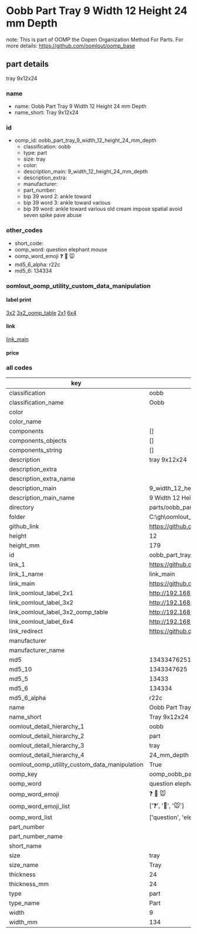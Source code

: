# Oobb Part Tray 9 Width 12 Height 24 mm Depth  

note: This is part of OOMP the Oopen Organization Method For Parts. For more details: https://github.com/oomlout/oomp_base

##  part details
  



tray 9x12x24



### name
* name: Oobb Part Tray 9 Width 12 Height 24 mm Depth
* name_short: Tray 9x12x24 
### id
* oomp_id: oobb_part_tray_9_width_12_height_24_mm_depth
  * classification: oobb
  * type: part
  * size: tray
  * color: 
  * description_main: 9_width_12_height_24_mm_depth
  * description_extra: 
  * manufacturer: 
  * part_number: 
  * bip 39 word 2: ankle toward
  * bip 39 word 3: ankle toward various
  * bip 39 word: ankle toward various old cream impose spatial avoid seven spike pave abuse

### other_codes
* short_code: 
* oomp_word: question elephant mouse
* oomp_word_emoji :question: :elephant: :mouse:
* md5_6_alpha: r22c
* md5_6: 134334






### oomlout_oomp_utility_custom_data_manipulation
#### label print
[3x2](http://192.168.1.245:1112/?label=oomp%20r22c)
[3x2_oomp_table](http://192.168.1.108:1112/?label=oomp%20r22c)
[2x1](http://192.168.1.242:1112/?label=oomp%20r22c)
[6x4](http://192.168.1.55:1112/?label=oomp%20r22c)    

#### link

[link_main](https://github.com/oomlout/oomlout_oobb_version_4_generated_parts/tree/main/navigation_oomp/oobb/part/tray/9_width_12_height_24_mm_depth/part)                              

#### price







### all codes 
| key | value |  
| --- | --- |  
| classification | oobb |  
| classification_name | Oobb |  
| color |  |  
| color_name |  |  
| components | [] |  
| components_objects | [] |  
| components_string | [] |  
| description | tray 9x12x24 |  
| description_extra |  |  
| description_extra_name |  |  
| description_main | 9_width_12_height_24_mm_depth |  
| description_main_name | 9 Width 12 Height 24 mm Depth |  
| directory | parts/oobb_part_tray_9_width_12_height_24_mm_depth |  
| folder | C:\gh\oomlout_oobb_version_4_generated_parts\parts\oobb_part_tray_9_width_12_height_24_mm_depth |  
| github_link | https://github.com/oomlout/oomlout_oomp_part_src/tree/main/parts/oobb_part_tray_9_width_12_height_24_mm_depth |  
| height | 12 |  
| height_mm | 179 |  
| id | oobb_part_tray_9_width_12_height_24_mm_depth |  
| link_1 | https://github.com/oomlout/oomlout_oobb_version_4_generated_parts/tree/main/navigation_oomp/oobb/part/tray/9_width_12_height_24_mm_depth/part |  
| link_1_name | link_main |  
| link_main | https://github.com/oomlout/oomlout_oobb_version_4_generated_parts/tree/main/navigation_oomp/oobb/part/tray/9_width_12_height_24_mm_depth/part |  
| link_oomlout_label_2x1 | http://192.168.1.242:1112/?label=oomp%20r22c |  
| link_oomlout_label_3x2 | http://192.168.1.245:1112/?label=oomp%20r22c |  
| link_oomlout_label_3x2_oomp_table | http://192.168.1.108:1112/?label=oomp%20r22c |  
| link_oomlout_label_6x4 | http://192.168.1.55:1112/?label=oomp%20r22c |  
| link_redirect | https://github.com/oomlout/oomlout_oobb_version_4_generated_parts/tree/main/parts/oobb_tray_09_12_24 |  
| manufacturer |  |  
| manufacturer_name |  |  
| md5 | 1343347625101a11c79979a1e3398049 |  
| md5_10 | 1343347625 |  
| md5_5 | 13433 |  
| md5_6 | 134334 |  
| md5_6_alpha | r22c |  
| name | Oobb Part Tray 9 Width 12 Height 24 mm Depth |  
| name_short | Tray 9x12x24  |  
| oomlout_detail_hierarchy_1 | oobb |  
| oomlout_detail_hierarchy_2 | part |  
| oomlout_detail_hierarchy_3 | tray |  
| oomlout_detail_hierarchy_4 | 24_mm_depth |  
| oomlout_oomp_utility_custom_data_manipulation | True |  
| oomp_key | oomp_oobb_part_tray_9_width_12_height_24_mm_depth |  
| oomp_word | question elephant mouse |  
| oomp_word_emoji | :question: :elephant: :mouse: |  
| oomp_word_emoji_list | [':question:', ':elephant:', ':mouse:'] |  
| oomp_word_list | ['question', 'elephant', 'mouse'] |  
| part_number |  |  
| part_number_name |  |  
| short_name |  |  
| size | tray |  
| size_name | Tray |  
| thickness | 24 |  
| thickness_mm | 24 |  
| type | part |  
| type_name | Part |  
| width | 9 |  
| width_mm | 134 |  
